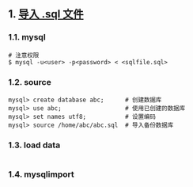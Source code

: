 
## 1. [导入 .sql 文件](https://www.runoob.com/mysql/mysql-database-import.html)

### 1.1. mysql

```
# 注意权限
$ mysql -u<user> -p<password> < <sqlfile.sql>
```

### 1.2. source

```
mysql> create database abc;      # 创建数据库
mysql> use abc;                  # 使用已创建的数据库 
mysql> set names utf8;           # 设置编码
mysql> source /home/abc/abc.sql  # 导入备份数据库
```

### 1.3. load data

```

```

### 1.4. mysqlimport

